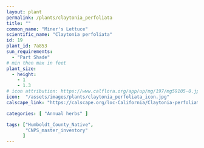 ```yaml
---
layout: plant                                                              
permalink: /plants/claytonia_perfoliata
title: ""
common_name: "Miner's Lettuce"
scientific_name: "Claytonia perfoliata"
id: 19
plant_id: 7a853
sun_requirements:
  - "Part Shade"
# min then max in feet
plant_size:
  - height: 
    - 1
    - 1.3
# icon attribution: https://www.calflora.org/app/up/mg/197/mg59105-0.jpg 
icon:  "/assets/images/plants/claytonia_perfoliata_icon.jpg"
calscape_link: "https://calscape.org/loc-California/Claytonia-perfoliata-(Miner's-Lettuce)"

categories: [ "Annual herbs" ]

tags: ["Humboldt_County_Native",
       "CNPS_master_inventory"
      ]
---
```


